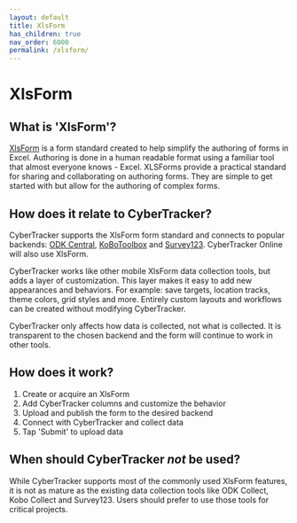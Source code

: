 ```yaml
---
layout: default
title: XlsForm
has_children: true
nav_order: 6000
permalink: /xlsform/
---
```

# XlsForm

## What is 'XlsForm'?
[XlsForm](https://xlsform.org) is a form standard created to help simplify the authoring of forms in Excel. Authoring is done in a human readable format using a familiar tool that almost everyone knows - Excel. XLSForms provide a practical standard for sharing and collaborating on authoring forms. They are simple to get started with but allow for the authoring of complex forms.

## How does it relate to CyberTracker?
CyberTracker supports the XlsForm form standard and connects to popular backends: [ODK Central](https://getodk.org/), [KoBoToolbox](https://kobotoolbox.org) and [Survey123](https://survey123.arcgis.com). CyberTracker Online will also use XlsForm.

CyberTracker works like other mobile XlsForm data collection tools, but adds a layer of customization. This layer makes it easy to add new appearances and behaviors. For example: save targets, location tracks, theme colors, grid styles and more. Entirely custom layouts and workflows can be created without modifying CyberTracker. 

CyberTracker only affects how data is collected, not what is collected. It is transparent to the chosen backend and the form will continue to work in other tools.

## How does it work?
1. Create or acquire an XlsForm
1. Add CyberTracker columns and customize the behavior
1. Upload and publish the form to the desired backend
1. Connect with CyberTracker and collect data
1. Tap 'Submit' to upload data

## When should CyberTracker _not_ be used?
While CyberTracker supports most of the commonly used XlsForm features, it is not as mature as the existing data collection tools like ODK Collect, Kobo Collect and Survey123. Users should prefer to use those tools for critical projects.
